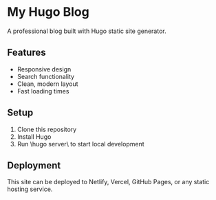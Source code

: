 ﻿# My Hugo Blog

A professional blog built with Hugo static site generator.

## Features
- Responsive design
- Search functionality
- Clean, modern layout
- Fast loading times

## Setup
1. Clone this repository
2. Install Hugo
3. Run \hugo server\ to start local development

## Deployment
This site can be deployed to Netlify, Vercel, GitHub Pages, or any static hosting service.
